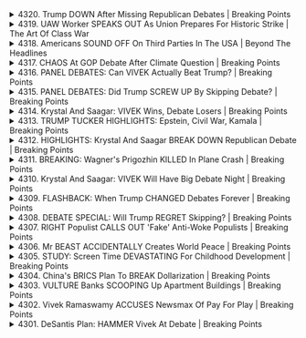 <details>
<summary>4320. Trump DOWN After Missing Republican Debates | Breaking Points</summary><br>

<a href="https://www.youtube.com/watch?v=puaz4Jz50i4" target="_blank">
    <img src="https://img.youtube.com/vi/puaz4Jz50i4/maxresdefault.jpg" 
        alt="[Youtube]" width="200">
</a>

# Trump DOWN After Missing Republican Debates | Breaking Points


</details>

<details>
<summary>4319. UAW Worker SPEAKS OUT As Union Prepares For Historic Strike | The Art Of Class War</summary><br>

<a href="https://www.youtube.com/watch?v=ZlaRiywW1pA" target="_blank">
    <img src="https://img.youtube.com/vi/ZlaRiywW1pA/maxresdefault.jpg" 
        alt="[Youtube]" width="200">
</a>

# UAW Worker SPEAKS OUT As Union Prepares For Historic Strike | The Art Of Class War


</details>

<details>
<summary>4318. Americans SOUND OFF On Third Parties In The USA | Beyond The Headlines</summary><br>

<a href="https://www.youtube.com/watch?v=yyQ1DprkSuY" target="_blank">
    <img src="https://img.youtube.com/vi/yyQ1DprkSuY/maxresdefault.jpg" 
        alt="[Youtube]" width="200">
</a>

# Americans SOUND OFF On Third Parties In The USA | Beyond The Headlines


</details>

<details>
<summary>4317. CHAOS At GOP Debate After Climate Question | Breaking Points</summary><br>

<a href="https://www.youtube.com/watch?v=qqhcxGX7Wi8" target="_blank">
    <img src="https://img.youtube.com/vi/qqhcxGX7Wi8/maxresdefault.jpg" 
        alt="[Youtube]" width="200">
</a>

# CHAOS At GOP Debate After Climate Question | Breaking Points


</details>

<details>
<summary>4316. PANEL DEBATES: Can VIVEK Actually Beat Trump? | Breaking Points</summary><br>

<a href="https://www.youtube.com/watch?v=TnE3ZfKWjh8" target="_blank">
    <img src="https://img.youtube.com/vi/TnE3ZfKWjh8/maxresdefault.jpg" 
        alt="[Youtube]" width="200">
</a>

# PANEL DEBATES: Can VIVEK Actually Beat Trump? | Breaking Points


</details>

<details>
<summary>4315. PANEL DEBATES: Did Trump SCREW UP By Skipping Debate? | Breaking Points</summary><br>

<a href="https://www.youtube.com/watch?v=dcUYyDgl88o" target="_blank">
    <img src="https://img.youtube.com/vi/dcUYyDgl88o/maxresdefault.jpg" 
        alt="[Youtube]" width="200">
</a>

# PANEL DEBATES: Did Trump SCREW UP By Skipping Debate? | Breaking Points


</details>

<details>
<summary>4314. Krystal And Saagar: VIVEK Wins, Debate Losers | Breaking Points</summary><br>

<a href="https://www.youtube.com/watch?v=WDhn-1yzOrU" target="_blank">
    <img src="https://img.youtube.com/vi/WDhn-1yzOrU/maxresdefault.jpg" 
        alt="[Youtube]" width="200">
</a>

# Krystal And Saagar: VIVEK Wins, Debate Losers | Breaking Points


</details>

<details>
<summary>4313. TRUMP TUCKER HIGHLIGHTS: Epstein, Civil War, Kamala | Breaking Points</summary><br>

<a href="https://www.youtube.com/watch?v=2Ik1VCMzE68" target="_blank">
    <img src="https://img.youtube.com/vi/2Ik1VCMzE68/maxresdefault.jpg" 
        alt="[Youtube]" width="200">
</a>

# TRUMP TUCKER HIGHLIGHTS: Epstein, Civil War, Kamala | Breaking Points


</details>

<details>
<summary>4312. HIGHLIGHTS: Krystal And Saagar BREAK DOWN Republican Debate | Breaking Points</summary><br>

<a href="https://www.youtube.com/watch?v=iUcVyfdhv18" target="_blank">
    <img src="https://img.youtube.com/vi/iUcVyfdhv18/maxresdefault.jpg" 
        alt="[Youtube]" width="200">
</a>

# HIGHLIGHTS: Krystal And Saagar BREAK DOWN Republican Debate | Breaking Points


</details>

<details>
<summary>4311. BREAKING: Wagner's Prigozhin KILLED In Plane Crash | Breaking Points</summary><br>

<a href="https://www.youtube.com/watch?v=RJjW40DJXvA" target="_blank">
    <img src="https://img.youtube.com/vi/RJjW40DJXvA/maxresdefault.jpg" 
        alt="[Youtube]" width="200">
</a>

# BREAKING: Wagner's Prigozhin KILLED In Plane Crash | Breaking Points


</details>

<details>
<summary>4310. Krystal And Saagar: VIVEK Will Have Big Debate Night | Breaking Points</summary><br>

<a href="https://www.youtube.com/watch?v=jwz-s2diRog" target="_blank">
    <img src="https://img.youtube.com/vi/jwz-s2diRog/maxresdefault.jpg" 
        alt="[Youtube]" width="200">
</a>

# Krystal And Saagar: VIVEK Will Have Big Debate Night | Breaking Points


</details>

<details>
<summary>4309. FLASHBACK: When Trump CHANGED Debates Forever | Breaking Points</summary><br>

<a href="https://www.youtube.com/watch?v=I1tm_EBOJgY" target="_blank">
    <img src="https://img.youtube.com/vi/I1tm_EBOJgY/maxresdefault.jpg" 
        alt="[Youtube]" width="200">
</a>

# FLASHBACK: When Trump CHANGED Debates Forever | Breaking Points


</details>

<details>
<summary>4308. DEBATE SPECIAL: Will Trump REGRET Skipping? | Breaking Points</summary><br>

<a href="https://www.youtube.com/watch?v=LG7frntiCW8" target="_blank">
    <img src="https://img.youtube.com/vi/LG7frntiCW8/maxresdefault.jpg" 
        alt="[Youtube]" width="200">
</a>

# DEBATE SPECIAL: Will Trump REGRET Skipping? | Breaking Points


</details>

<details>
<summary>4307. RIGHT Populist CALLS OUT 'Fake' Anti-Woke Populists | Breaking Points</summary><br>

<a href="https://www.youtube.com/watch?v=FWfP01jNOqQ" target="_blank">
    <img src="https://img.youtube.com/vi/FWfP01jNOqQ/maxresdefault.jpg" 
        alt="[Youtube]" width="200">
</a>

# RIGHT Populist CALLS OUT 'Fake' Anti-Woke Populists | Breaking Points


</details>

<details>
<summary>4306. Mr BEAST ACCIDENTALLY Creates World Peace | Breaking Points</summary><br>

<a href="https://www.youtube.com/watch?v=RUNZMAistQs" target="_blank">
    <img src="https://img.youtube.com/vi/RUNZMAistQs/maxresdefault.jpg" 
        alt="[Youtube]" width="200">
</a>

# Mr BEAST ACCIDENTALLY Creates World Peace | Breaking Points


</details>

<details>
<summary>4305. STUDY: Screen Time DEVASTATING For Childhood Development | Breaking Points</summary><br>

<a href="https://www.youtube.com/watch?v=F0zwW4YoCTc" target="_blank">
    <img src="https://img.youtube.com/vi/F0zwW4YoCTc/maxresdefault.jpg" 
        alt="[Youtube]" width="200">
</a>

# STUDY: Screen Time DEVASTATING For Childhood Development | Breaking Points


</details>

<details>
<summary>4304. China's BRICS Plan To BREAK Dollarization | Breaking Points</summary><br>

<a href="https://www.youtube.com/watch?v=BTSsfBOT7KA" target="_blank">
    <img src="https://img.youtube.com/vi/BTSsfBOT7KA/maxresdefault.jpg" 
        alt="[Youtube]" width="200">
</a>

# China's BRICS Plan To BREAK Dollarization | Breaking Points


</details>

<details>
<summary>4303. VULTURE Banks SCOOPING Up Apartment Buildings | Breaking Points</summary><br>

<a href="https://www.youtube.com/watch?v=vlBMD_Jt-vg" target="_blank">
    <img src="https://img.youtube.com/vi/vlBMD_Jt-vg/maxresdefault.jpg" 
        alt="[Youtube]" width="200">
</a>

# VULTURE Banks SCOOPING Up Apartment Buildings | Breaking Points


</details>

<details>
<summary>4302. Vivek Ramaswamy ACCUSES Newsmax Of Pay For Play | Breaking Points</summary><br>

<a href="https://www.youtube.com/watch?v=cy2EHAuyFEw" target="_blank">
    <img src="https://img.youtube.com/vi/cy2EHAuyFEw/maxresdefault.jpg" 
        alt="[Youtube]" width="200">
</a>

# Vivek Ramaswamy ACCUSES Newsmax Of Pay For Play | Breaking Points


</details>

<details>
<summary>4301. DeSantis Plan: HAMMER Vivek At Debate | Breaking Points</summary><br>

<a href="https://www.youtube.com/watch?v=spxs60Yzi-Q" target="_blank">
    <img src="https://img.youtube.com/vi/spxs60Yzi-Q/maxresdefault.jpg" 
        alt="[Youtube]" width="200">
</a>

# DeSantis Plan: HAMMER Vivek At Debate | Breaking Points


</details>

